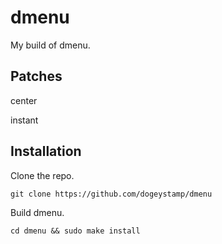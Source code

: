 # dmenu
My build of dmenu.
## Patches
center

instant
## Installation
Clone the repo.

`git clone https://github.com/dogeystamp/dmenu`

Build dmenu.

`cd dmenu && sudo make install`
